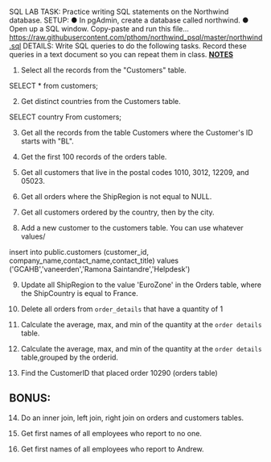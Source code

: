 SQL LAB
TASK:
Practice writing SQL statements on the Northwind database.
SETUP:
● In pgAdmin, create a database called northwind.
● Open up a SQL window. Copy-paste and run this file...
https://raw.githubusercontent.com/pthom/northwind_psql/master/northwind.sql
DETAILS:
Write SQL queries to do the following tasks. Record these queries in a text document so you
can repeat them in class.
[**NOTES**](https://www.postgresqltutorial.com/postgresql-select/)

1. Select all the records from the "Customers" table.   

SELECT *
from customers;

2. Get distinct countries from the Customers table.

SELECT country 
From customers;


3. Get all the records from the table Customers where the Customer's ID starts with "BL".


4. Get the first 100 records of the orders table.


5. Get all customers that live in the postal codes 1010, 3012, 12209, and 05023.


6. Get all orders where the ShipRegion is not equal to NULL.


7. Get all customers ordered by the country, then by the city.


8. Add a new customer to the customers table. You can use whatever values/

insert into public.customers (customer_id, company_name,contact_name,contact_title) values ('GCAHB','vaneerden','Ramona Saintandre','Helpdesk')

9. Update all ShipRegion to the value 'EuroZone' in the Orders table, where the ShipCountry is equal to France.  


10. Delete all orders from `order_details` that have a quantity of 1  


11. Calculate the average, max, and min of the quantity at the `order details` table.


12. Calculate the average, max, and min of the quantity at the `order details` table,grouped by the orderid.  


13. Find the CustomerID that placed order 10290 (orders table)


## BONUS:
14. Do an inner join, left join, right join on orders and customers tables.


15. Get first names of all employees who report to no one.


16. Get first names of all employees who report to Andrew.